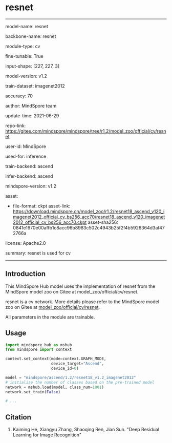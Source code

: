 # resnet

---

model-name: resnet

backbone-name: resnet

module-type: cv

fine-tunable: True

input-shape: [227, 227, 3]

model-version: v1.2

train-dataset: imagenet2012

accuracy: 70

author: MindSpore team

update-time: 2021-06-29

repo-link: <https://gitee.com/mindspore/mindspore/tree/r1.2/model_zoo/official/cv/resnet>

user-id: MindSpore

used-for: inference

train-backend: ascend

infer-backend: ascend

mindspore-version: v1.2

asset:

-
    file-format: ckpt
    asset-link: <https://download.mindspore.cn/model_zoo/r1.2/resnet18_ascend_v120_imagenet2012_official_cv_bs256_acc70/resnet18_ascend_v120_imagenet2012_official_cv_bs256_acc70.ckpt>
    asset-sha256: 0841e1670e00affb1c8acc96b8983c502c4943b25f2f4b5926364d3af472766a

license: Apache2.0

summary: resnet is used for cv

---

## Introduction

This MindSpore Hub model uses the implementation of resnet from the MindSpore model zoo on Gitee at model_zoo/official/cv/resnet.

resnet is a cv network. More details please refer to the MindSpore model zoo on Gitee at [model_zoo/official/cv/resnet](https://gitee.com/mindspore/mindspore/blob/r1.2/model_zoo/official/cv/resnet/README.md).

All parameters in the module are trainable.

## Usage

```python
import mindspore_hub as mshub
from mindspore import context

context.set_context(mode=context.GRAPH_MODE,
                    device_target="Ascend",
                    device_id=0)

model = "mindspore/ascend/1.2/resnet18_v1.2_imagenet2012"
# initialize the number of classes based on the pre-trained model
network = mshub.load(model, class_num=1001)
network.set_train(False)

# ...
```

## Citation

1. Kaiming He, Xiangyu Zhang, Shaoqing Ren, Jian Sun. "Deep Residual Learning for Image Recognition"
